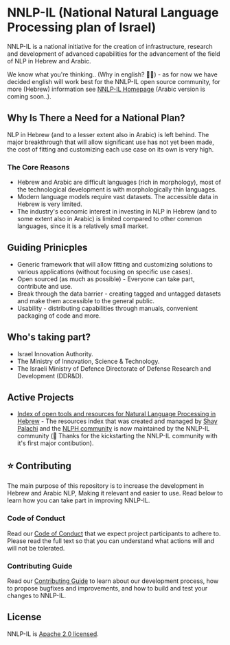 # NNLP-IL (National Natural Language Processing plan of Israel)

NNLP-IL is a national initiative for the creation of infrastructure, research and development of advanced capabilities for the advancement of the field of NLP in Hebrew and Arabic.

We know what you're thinking.. (Why in english? :woman_facepalming:) - as for now we have decided english will work best for the NNLP-IL open source community, for more (Hebrew) information see [NNLP-IL Homepage](https://www.nationalplanil.ai/) (Arabic version is coming soon..).


## Why Is There a Need for a National Plan?
NLP in Hebrew (and to a lesser extent also in Arabic) is left behind. The major breakthrough that will allow significant use has not yet been made, the cost of fitting and customizing each use case on its own is very high.

### The Core Reasons
* Hebrew and Arabic are difficult languages (rich in morphology), most of the technological development is with morphologically thin languages.
* Modern language models require vast datasets. The accessible data in Hebrew is very limited.
* The industry's economic interest in investing in NLP in Hebrew (and to some extent also in Arabic) is limited compared to other common languages, since it is a relatively small market.

## Guiding Prinicples
* Generic framework that will allow fitting and customizing solutions to various applications (without focusing on specific use cases).
* Open sourced (as much as possible) - Everyone can take part, contribute and use.
* Break through the data barrier - creating tagged and untagged datasets and make them accessible to the general public.
* Usability - distributing capabilities through manuals, convenient packaging of code and more.

## Who's taking part?
* Israel Innovation Authority.
* The Ministry of Innovation, Science & Technology.
* The Israeli Ministry of Defence Directorate of Defense Research and Development (DDR&D).

## Active Projects
* [Index of open tools and resources for Natural Language Processing in Hebrew](https://github.com/NNLP-IL/Resources) - The resources index that was created and managed by [Shay Palachi](https://github.com/shaypal5) and the [NLPH community](https://github.com/NLPH/NLPH) is now maintained by the NNLP-IL community (:pray: Thanks for the kickstarting the NNLP-IL community with it's first major contibution).

## :star: Contributing
The main purpose of this repository is to increase the development in Hebrew and Arabic NLP, Making it relevant and easier to use. Read below to learn how you can take part in improving NNLP-IL.

### Code of Conduct

Read our [Code of Conduct](https://github.com/NNLP-IL/Standards/blob/main/CODE_OF_CONDUCT.md) that we expect project participants to adhere to. Please read the full text so that you can understand what actions will and will not be tolerated.

### Contributing Guide

Read our [Contributing Guide](https://github.com/NNLP-IL/Standards/blob/main/CONTRIBUTING.md) to learn about our development process, how to propose bugfixes and improvements, and how to build and test your changes to NNLP-IL.


## License

NNLP-IL is [Apache 2.0 licensed](./LICENSE.md).
